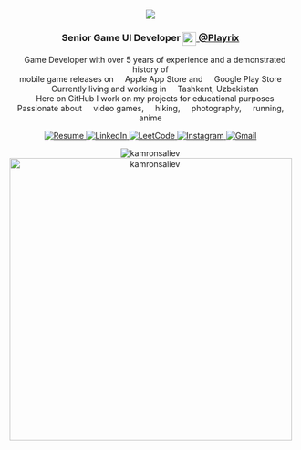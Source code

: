 <h1 align="center">
    <img src="https://readme-typing-svg.herokuapp.com?font=Verdana&weight=600&size=30&pause=1000&color=87a0be&center=true&vCenter=true&width=600&height=50&&repeat=false&lines=Hi+%F0%9F%91%8B+I'm+Komroniddin+Soliev+(Kamron);"/>
</h1>

<h3 align="center">
    Senior Game UI Developer <img src="https://playrix.com/favicons/favicon.ico" width="24" align="top"/><a href="https://playrix.com/" target="_blank"> @Playrix</a>
</h3>

<!-- Description -->
<p align="center">
    <img src="https://cdn-icons-png.flaticon.com/512/5969/5969294.png" width="12"/> Game Developer with over 5 years of experience and a demonstrated history of <br> mobile game releases on <img src="https://cdn-icons-png.flaticon.com/512/5977/5977575.png" width="12"/> Apple App Store and <img src="https://cdn-icons-png.flaticon.com/512/6124/6124997.png" width="12"/> Google Play Store
    <br><img src="https://cdn-icons-png.flaticon.com/512/609/609803.png" width="12"/> Currently living and working in <img src="https://cdn-icons-png.flaticon.com/512/6177/6177136.png" width="12"/> Tashkent, Uzbekistan 
    <br><img src="https://cdn-icons-png.flaticon.com/512/560/560216.png" width="12"/> Here on GitHub I work on my projects for educational purposes
    <br><img src="https://cdn-icons-png.flaticon.com/512/7172/7172786.png" width="12"/> Passionate about <img src="https://cdn-icons-png.flaticon.com/512/141/141073.png" width="12"/> video games, <img src="https://cdn-icons-png.flaticon.com/512/3867/3867887.png" width="12"/> hiking, <img src="https://cdn-icons-png.flaticon.com/512/2972/2972113.png" width="12"/> photography, <img src="https://cdn-icons-png.flaticon.com/512/755/755347.png" width="12"/> running, <img src="https://cdn-icons-png.flaticon.com/512/3716/3716110.png" width="12"/> anime
</p>

<!-- Badges -->
<p align="center">
    <a href="https://gist.github.com/KamronSaliev/a1dbcfaeb64d9c56a2a87b9da0f3ca24" target="_blank">
        <img alt="Resume" src="https://img.shields.io/badge/-Resume-2f343f?style=flat&logo=read.cv&logoColor=white" />
    </a>
    <a href="https://linkedin.com/in/komroniddin-soliev" target="_blank">
        <img alt="LinkedIn" src="https://img.shields.io/badge/-LinkedIn-0084b1?style=flat&logo=linkedin&logoColor=white" />
    </a>
    <a href="https://leetcode.com/KamronSaliev/" target="_blank">
        <img alt="LeetCode" src="https://img.shields.io/badge/-LeetCode-ffa116?style=flat&logo=leetcode&logoColor=white" />
    </a>
    <a href="https://instagram.com/kamronsaliev" target="_blank">
        <img alt="Instagram" src="https://img.shields.io/badge/-Instagram-c536a4?style=flat&logo=instagram&logoColor=white" />
    </a>
    <a href="mailto:komroniddin.soliev@gmail.com" target="_blank">
        <img alt="Gmail" src="https://img.shields.io/badge/-Gmail-dd4b39?style=flat&logo=gmail&logoColor=white" />
    </a>
    <!--
    <img alt="Profile" src="https://komarev.com/ghpvc/?username=kamronsaliev&label=Profile%20views&color=178600&style=flat" />
    -->
</p>

<!-- GitHub stats -->
<p align="center">
    <!--
    <img src="https://github-readme-stats-kamronsalievs-projects.vercel.app/api?username=kamronsaliev&locale=en&theme=nord&count_private=true&show_icons=true&hide=contribs,issues&card_width=495" alt="kamronsaliev" />
    <br>
    -->
    <img src="https://github-readme-stats-git-masterrstaa-rickstaa.vercel.app/api/top-langs?username=kamronsaliev&locale=en&theme=nord&count_private=true&layout=compact&card_width=495" alt="kamronsaliev" />
    <br>
    <!--
    <img src="https://github-readme-streak-stats.herokuapp.com/?user=kamronsaliev&theme=nord&count_private=true&no-bg=true&no-frame=true&ring=ffa116&fire=ffa116" alt="kamronsaliev" />
    <br>
    -->
    <img width="495pt" src="https://github-trophies.vercel.app/?username=kamronsaliev&theme=nord&margin-w=7&title=Commits,MultiLanguage,Followers,Repositories,Stars&column=5" alt="kamronsaliev" />
</p>
